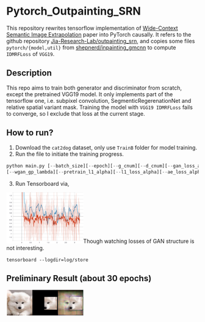 # Pytorch_Outpainting_SRN
This repository rewrites tensorflow implementation of [Wide-Context Semantic Image Extrapolation](http://jiaya.me/papers/imgextrapolation_cvpr19.pdf) paper into PyTorch causally. It refers to the github repository [Jia-Research-Lab/outpainting_srn](https://github.com/Jia-Research-Lab/outpainting_srn), and copies some files `pytorch/{model,util}` from [shepnerd/inpainting_gmcnn](https://github.com/shepnerd/inpainting_gmcnn) to compute `IDMRFLoss` of `VGG19`.
## Description
This repo aims to train both generator and discriminator from scratch, except the pretrained VGG19 model. It only implements part of the tensorflow one, i.e. subpixel convolution, SegmenticRegerenationNet and relative spatial variant mask. Training the model with `VGG19 IDMRFLoss` fails to converge, so I exclude that loss at the current stage. 

## How to run?
1. Download the `cat2dog` dataset, only use `TrainB` folder for model training. 
2. Run the file to initiate the training progress. 
```python
python main.py [--batch_size][--epoch][--g_cnum][--d_cnum][--gan_loss_alpha]
[--wgan_gp_lambda][--pretrain_l1_alpha][--l1_loss_alpha][--ae_loss_alpha][--fa_alpha]
```
3. Run Tensorboard via, 

<p><img src="outputs/loss.svg" width="40%">Though watching losses of GAN structure is not interesting. </p> 

```
tensorboard --logdir=log/store
```

## Preliminary Result (about 30 epochs)
<img src="outputs/current.png" width="40%" > 
